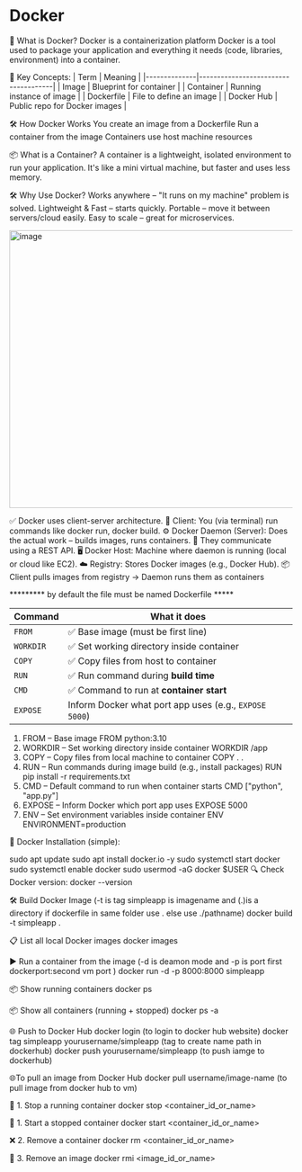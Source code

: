 # Docker
🚢 What is Docker?
Docker is a containerization platform
Docker is a tool used to package your application and everything it needs (code, libraries, environment) into a container.

🧱 Key Concepts:
| Term         | Meaning                            |
|--------------|-------------------------------------|
| Image        | Blueprint for container             |
| Container    | Running instance of image           |
| Dockerfile   | File to define an image             |
| Docker Hub   | Public repo for Docker images       |

🛠️ How Docker Works
You create an image from a Dockerfile
Run a container from the image
Containers use host machine resources

📦 What is a Container?
A container is a lightweight, isolated environment to run your application.
It's like a mini virtual machine, but faster and uses less memory.

🛠️ Why Use Docker?
Works anywhere – "It runs on my machine" problem is solved.
Lightweight & Fast – starts quickly.
Portable – move it between servers/cloud easily.
Easy to scale – great for microservices.

<img width="921" height="494" alt="image" src="https://github.com/user-attachments/assets/16381be3-2d17-4a96-bfbf-68f2a9954d89" />

✅ Docker uses client-server architecture.
👤 Client: You (via terminal) run commands like docker run, docker build.
⚙️ Docker Daemon (Server): Does the actual work – builds images, runs containers.
🔁 They communicate using a REST API.
🖥️ Docker Host: Machine where daemon is running (local or cloud like EC2).
☁️ Registry: Stores Docker images (e.g., Docker Hub).
📦 Client pulls images from registry → Daemon runs them as containers

********* by default the file must be named Dockerfile *****

| Command      | What it does                                                               |
| ------------ | -------------------------------------------------------------------------  |
| `FROM`       | ✅ Base image (must be first line)                                         |
| `WORKDIR`    | ✅ Set working directory inside container                                  |
| `COPY`       | ✅ Copy files from host to container                                       |
| `RUN`        | ✅ Run command during **build time**                                       |
| `CMD`        | ✅ Command to run at **container start**                                   |
| `EXPOSE`     | Inform Docker what port app uses (e.g., `EXPOSE 5000`)                     |

 1. FROM – Base image
FROM python:3.10
 2. WORKDIR – Set working directory inside container
WORKDIR /app
 3. COPY – Copy files from local machine to container
COPY . .
 4. RUN – Run commands during image build (e.g., install packages)
RUN pip install -r requirements.txt
 5. CMD – Default command to run when container starts
CMD ["python", "app.py"]
6. EXPOSE – Inform Docker which port app uses
EXPOSE 5000
 7. ENV – Set environment variables inside container
ENV ENVIRONMENT=production

🔧 Docker Installation (simple):

sudo apt update
sudo apt install docker.io -y
sudo systemctl start docker
sudo systemctl enable docker
sudo usermod -aG docker $USER
🔍 Check Docker version:
docker --version

🛠️ Build Docker Image (-t is tag simpleapp is imagename and (.)is a directory if dockerfile in same folder use . else use ./pathname)
docker build -t simpleapp .

📋 List all local Docker images
docker images

▶️ Run a container from the image (-d is deamon mode and -p is port first dockerport:second vm port )
docker run -d -p 8000:8000 simpleapp

📦 Show running containers
docker ps

📦 Show all containers (running + stopped)
docker ps -a

🌐 Push to Docker Hub
docker login                                      (to login to docker hub website)
docker tag simpleapp yourusername/simpleapp        (tag to create name path in dockerhub)
docker push yourusername/simpleapp                  (to push iamge to dockerhub)

🌐To pull an image from Docker Hub
docker pull username/image-name                      (to pull image from docker hub to vm)

🛑 1. Stop a running container
docker stop <container_id_or_name>

🛑 1. Start a stopped container
docker start <container_id_or_name>

❌ 2. Remove a container
docker rm <container_id_or_name>

🧹 3. Remove an image
docker rmi <image_id_or_name>
